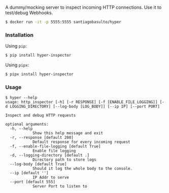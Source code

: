 A dummy/mocking server to inspect incoming HTTP connections. Use it to test/debug Webhooks.

```bash
$ docker run -it -p 5555:5555 santiagobasulto/hyper
```

### Installation

Using `pip`:

```bash
$ pip install hyper-inspector
```

Using `pipx`:

```bash
$ pipx install hyper-inspector
```

### Usage

```
$ hyper --help
usage: http_inspector [-h] [-r RESPONSE] [-f [ENABLE_FILE_LOGGING]] [-d LOGGING_DIRECTORY] [--log-body [LOG_BODY]] [--ip IP] [--port PORT]

Inspect and debug HTTP requests

optional arguments:
  -h, --help
            Show this help message and exit
  -r, --response [default 200]
            Default response for every incoming request
  -f, --enable-file-logging [default True]
            Enable file logging
  -d, --logging-directory [default .]
            Directory path to store logs
  --log-body [default True]
            Should it log the whole body to the console.
  --ip [default '']
            IP Addr to serve
  --port [default 555]
            Server Port to listen to
```


